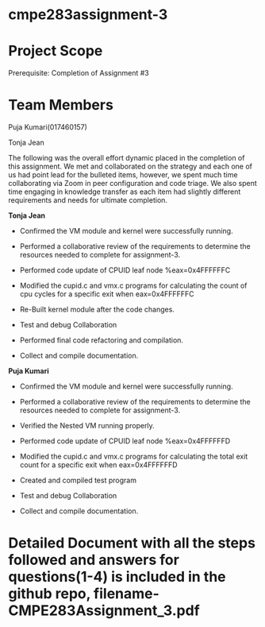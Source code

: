 # cmpe283assignment-3

# Project Scope

Prerequisite:  Completion of Assignment #3

# Team Members
Puja Kumari(017460157)

Tonja Jean

The following was the overall effort dynamic placed in the completion of this assignment. We met and collaborated on the strategy and each one of us had point lead for the bulleted items, however, we spent much time collaborating via Zoom in peer configuration and code triage. We also spent time engaging in knowledge transfer as each item had slightly different requirements and needs for ultimate completion.

**Tonja Jean**

* Confirmed the VM module and kernel were successfully running. 

* Performed a collaborative review of the requirements to determine the resources needed to complete for assignment-3. 

* Performed code update of CPUID leaf node %eax=0x4FFFFFFC 

* Modified the cupid.c and vmx.c programs for calculating the  count of cpu cycles for a specific exit when eax=0x4FFFFFFC

* Re-Built kernel module after the code changes. 

* Test and debug Collaboration 

* Performed final code refactoring and compilation. 

* Collect and compile documentation.

**Puja Kumari**

* Confirmed the VM module and kernel were successfully running.

* Performed a collaborative review of the requirements to determine the resources needed to complete for assignment-3.

* Verified the Nested VM running properly.

* Performed code update of CPUID leaf node %eax=0x4FFFFFFD

* Modified the cupid.c and vmx.c programs for calculating the  total exit count for a specific exit when eax=0x4FFFFFFD

* Created and compiled test program

* Test and debug Collaboration

* Collect and compile documentation.


# Detailed Document with all the steps followed and answers for questions(1-4) is included in the github repo, filename- CMPE283Assignment_3.pdf
